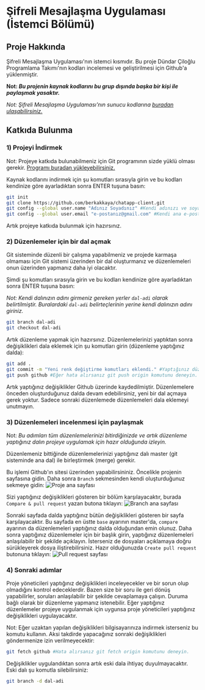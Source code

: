 # Şifreli Mesajlaşma Uygulaması (İstemci Bölümü)

## Proje Hakkında

Şifreli Mesajlaşma Uygulaması'nın istemci kısmıdır.
Bu proje Dündar Çiloğlu Programlama Takımı'nın kodları incelemesi ve geliştirilmesi için Github'a yüklenmiştir.

**Not: _Bu projenin kaynak kodlarını bu grup dışında başka bir kişi ile paylaşmak yasaktır._**

_Not: Şifreli Mesajlaşma Uygulaması'nın sunucu kodlarına [buradan ulaşabilirsiniz.](https://www.google.com)_

## Katkıda Bulunma

### 1) Projeyi İndirmek

Not: Projeye katkıda bulunabilmeniz için Git programının sizde yüklü olması gerekir. [Programı buradan yükleyebilirsiniz.](https://git-scm.com/)

Kaynak kodlarını indirmek için şu komutları sırasıyla girin ve bu kodları kendinize göre ayarladıktan sonra ENTER tuşuna basın:

```sh
git init
git clone https://github.com/berkakkaya/chatapp-client.git
git config --global user.name "Adınız Soyadınız" #Kendi adınızı ve soyadınızı tırnak içerisine girin.
git config --global user.email "e-postanız@gmail.com" #Kendi ana e-posta adresinizi tırnak içerisine girin.
```

Artık projeye katkıda bulunmak için hazırsınız.

### 2) Düzenlemeler için bir dal açmak

Git sisteminde düzenli bir çalışma yapabilmeniz ve projede karmaşa olmaması için Git sistemi üzerinden bir dal oluşturmanız ve düzenlemeleri onun üzerinden yapmanız daha iyi olacaktır.

Şimdi şu komutları sırasıyla girin ve bu kodları kendinize göre ayarladıktan sonra ENTER tuşuna basın:

*Not: Kendi dalınızın adını girmeniz gereken yerler `dal-adi` olarak belirtilmiştir. Buralardaki `dal-adi` belirteçlerinin yerine kendi dalınızın adını giriniz.*

```sh
git branch dal-adi
git checkout dal-adi
```

Artık düzenleme yapmak için hazırsınız. Düzenlemelerinizi yaptıktan sonra değişiklikleri dala eklemek için şu komutları girin (düzenleme yaptığınız dalda):

```sh
git add .
git commit -m "Yeni renk değiştirme komutları eklendi." #Yaptığınız düzenlemeleri tırnak içerisinde kısa bir şekilde anlatın.
git push github #Eğer hata alırsanız git push origin komutunu deneyin.
```

Artık yaptığınız değişiklikler Github üzerinde kaydedilmiştir.
Düzenlemelere önceden oluşturduğunuz dalda devam edebilirsiniz, yeni bir dal açmaya gerek yoktur.
Sadece sonraki düzenlemede düzenlemeleri dala eklemeyi unutmayın.

### 3) Düzenlemeleri incelenmesi için paylaşmak

Not: *Bu adımları tüm düzenlemelerinizi bitirdiğinizde ve artık düzenleme yaptığınız dalın projeye uygulamak için hazır olduğunda izleyin.*

Düzenlemeniz bittiğinde düzenlemelerinizi yaptığınız dalı master (git sisteminde ana dal) ile birleştirmek (merge) gerekir.

Bu işlemi Github'ın sitesi üzerinden yapabilirsininiz. Öncelikle projenin sayfasına gidin.
Daha sonra `Branch` sekmesinden kendi oluşturduğunuz sekmeye gidin:
![Proje ana sayfası](https://i.hizliresim.com/6DQB5W.png)

Sizi yaptığınız değişiklikleri gösteren bir bölüm karşılayacaktır, burada `Compare & pull request` yazan butona tıklayın:
![Branch ana sayfası](https://i.hizliresim.com/lQLX3X.png)

Sonraki sayfada dalda yaptığınız bütün değişiklikleri gösteren bir sayfa karşılayacaktır.
Bu sayfada en üstte `base` ayarının master'da, `compare` ayarının da düzenlemeleri yaptığınız dalda olduğundan emin olunuz.
Daha sonra yaptığınız düzenlemeler için bir başlık girin, yaptığınız düzenlemeleri anlaşılabilir bir şekilde açıklayın.
İsterseniz de dosyaları açıklamaya doğru sürükleyerek dosya iliştirebilirsiniz.
Hazır olduğunuzda `Create pull request` butonuna tıklayın:
![Pull request sayfası](https://i.hizliresim.com/od25X9.png)

### 4) Sonraki adımlar

Proje yöneticileri yaptığınız değişiklikleri inceleyecekler ve bir sorun olup olmadığını kontrol edeceklerdir.
Bazen size bir soru ile geri dönüş yapabilirler, soruları anlaşılabilir bir şekilde cevaplamaya çalışın.
Duruma bağlı olarak bir düzenleme yapmanız istenebilir.
Eğer yaptığınız düzenlemeler projeye uygulanmak için uygunsa proje yöneticileri yaptığınız değişiklikleri uygulayacaktır.

Not: Eğer uzaktan yapılan değişiklikleri bilgisayarınıza indirmek isterseniz bu komutu kullanın.
Aksi takdirde yapacağınız sonraki değişiklikleri göndermenize izin verilmeyecektir:
```sh
git fetch github #Hata alırsanız git fetch origin komutunu deneyin.
```

Değişiklikler uygulandıktan sonra artık eski dala ihtiyaç duyulmayacaktır. Eski dalı şu komutla silebilirsiniz:
```sh
git branch -d dal-adi
```